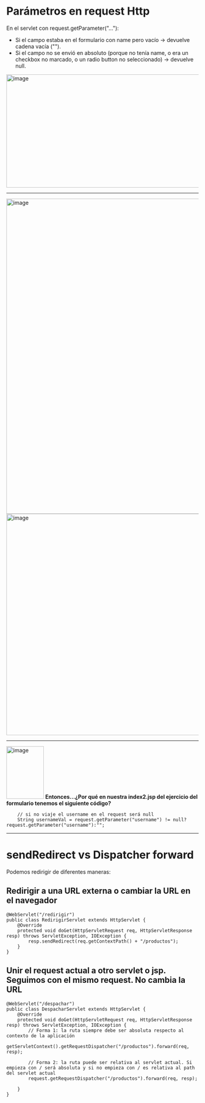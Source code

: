 # Parámetros en request Http

En el servlet con request.getParameter("..."):
- Si el campo estaba en el formulario con name pero vacío → devuelve cadena vacía ("").
- Si el campo no se envió en absoluto (porque no tenía name, o era un checkbox no marcado, o un radio button no seleccionado) → devuelve null.

<img width="1265" height="297" alt="image" src="https://github.com/user-attachments/assets/444f7785-5c9a-4b9c-b56c-3633c2c9f005" />

___

<img width="1111" height="827" alt="image" src="https://github.com/user-attachments/assets/c719b6e5-c0c1-468c-b496-1f56246a8c76" />

<img width="784" height="581" alt="image" src="https://github.com/user-attachments/assets/6ff31d43-be66-4336-84cf-4948da2da3d3" />

___

<img width="98" height="138" alt="image" src="https://github.com/user-attachments/assets/1317ed0e-fb38-4f3a-8047-40a36806f9ff" />  **Entonces...¿Por qué en nuestra index2.jsp del ejercicio del formulario tenemos el siguiente código?**

```
    // si no viaje el username en el request será null
    String usernameVal = request.getParameter("username") != null?request.getParameter("username"):"";
```
___
# sendRedirect vs Dispatcher forward

Podemos redirigir de diferentes maneras:

## Redirigir a una URL externa o cambiar la URL en el navegador

```
@WebServlet("/redirigir")
public class RedirigirServlet extends HttpServlet {
    @Override
    protected void doGet(HttpServletRequest req, HttpServletResponse resp) throws ServletException, IOException {
        resp.sendRedirect(req.getContextPath() + "/productos");
    }
}
```

## Unir el request actual a otro servlet o jsp. Seguimos con el mismo request. No cambia la URL

```
@WebServlet("/despachar")
public class DespacharServlet extends HttpServlet {
    @Override
    protected void doGet(HttpServletRequest req, HttpServletResponse resp) throws ServletException, IOException {
        // Forma 1: la ruta siempre debe ser absoluta respecto al contexto de la aplicación 
        getServletContext().getRequestDispatcher("/productos").forward(req, resp);

        // Forma 2: la ruta puede ser relativa al servlet actual. Si empieza con / será absoluta y si no empieza con / es relativa al path del servlet actual
        request.getRequestDispatcher("/productos").forward(req, resp);

    }
}

```
